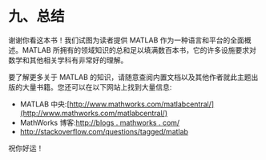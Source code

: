 # 九、总结

谢谢你看这本书！我们试图为读者提供 MATLAB 作为一种语言和平台的全面概述。MATLAB 所拥有的领域知识的总和足以填满数百本书，它的许多设施要求对数学和其他相关学科有非常好的理解。

要了解更多关于 MATLAB 的知识，请随意查阅内置文档以及其他作者就此主题出版的大量书籍。您还可以在以下网站上找到大量信息:

*   MATLAB 中央:[http://www.mathworks.com/matlabcentral/](http://www.mathworks.com/matlabcentral/)
*   MathWorks 博客:[http://blogs . mathworks . com/](http://blogs.mathworks.com/)
*   http://stackoverflow.com/questions/tagged/matlab

祝你好运！